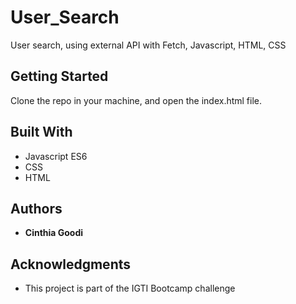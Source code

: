 # User_Search

User search, using external API with Fetch, Javascript, HTML, CSS

## Getting Started

Clone the repo in your machine, and open the index.html file.

## Built With

* Javascript ES6
* CSS
* HTML

## Authors

* **Cinthia Goodi** 

## Acknowledgments

* This project is part of the IGTI Bootcamp challenge


